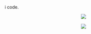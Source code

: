 
i code.

<p align="center">
    <img src="https://skillicons.dev/icons?i=react,nextjs,typescript,tailwindcss,figma&perline=5" />
</p>
<p align="center" style="margin-top:1rem;">
<img align="center" src="https://github-readme-streak-stats.herokuapp.com/?user=staranbeer" />
</p>

